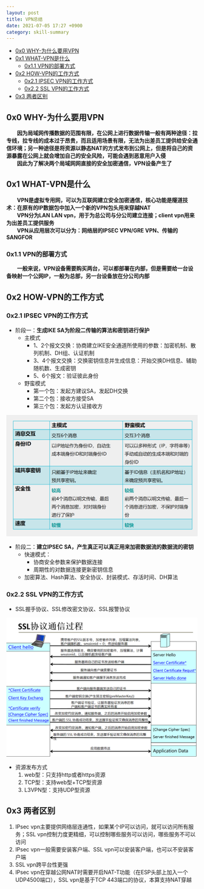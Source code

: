 ```yaml
---
layout: post
title: VPN总结
date: 2021-07-05 17:27 +0900
category: skill-summary
---
```

<!-- TOC -->

- [0x0 WHY-为什么要用VPN](#0x0-why-为什么要用vpn)
- [0x1 WHAT-VPN是什么](#0x1-what-vpn是什么)
  - [0x1.1 VPN的部署方式](#0x11-vpn的部署方式)
- [0x2 HOW-VPN的工作方式](#0x2-how-vpn的工作方式)
  - [0x2.1 IPSEC VPN的工作方式](#0x21-ipsec-vpn的工作方式)
  - [0x2.2 SSL VPN的工作方式](#0x22-ssl-vpn的工作方式)
- [0x3 两者区别](#0x3-两者区别)

<!-- /TOC -->
## 0x0 WHY-为什么要用VPN

&ensp;&ensp;&ensp;&ensp;**因为局域网传播数据的范围有限，在公网上进行数据传输一般有两种途径：拉专线，拉专线的成本过于昂贵，而且适用场景有限，无法为出差员工提供给安全通信环境；另一种途径是将资源以静态NAT的方式发布到公网上，但是将自己的资源暴露在公网上就会增加自己的安全风险，可能会遇到恶意用户入侵**<br>
&ensp;&ensp;&ensp;&ensp;**因此为了解决两个局域网网直接的安全加密通信，VPN设备产生了**

## 0x1 WHAT-VPN是什么

&ensp;&ensp;&ensp;&ensp;**VPN是虚拟专用网，可以为互联网建立安全加密通信，核心功能是隧道技术：在原有的IP数据包中加入一个新的VPN包头用来穿越NAT**<br>
&ensp;&ensp;&ensp;&ensp;**VPN分为LAN LAN vpn，用于为总公司与分公司建立连接；client vpn用来为出差员工提供服务**<br>
&ensp;&ensp;&ensp;&ensp;**VPN从应用层次可以分为：网络层的IPSEC VPN/GRE VPN、传输的SANGFOR**<br>

### 0x1.1 VPN的部署方式

&ensp;&ensp;&ensp;&ensp;**一般来说，VPN设备需要购买两台，可以都部署在内部，但是需要给一台设备映射一个公网IP，一般为总部，另一台设备放在分公司内部**

## 0x2 HOW-VPN的工作方式

### 0x2.1 IPSEC VPN的工作方式

- 阶段一：**生成IKE SA为阶段二传输的算法和密钥进行保护**
  - 主模式
    - 1、2个报文交换：协商建立IKE安全通道所使用的参数：加密机制、散列机制、DH组、认证机制
    - 3、4个报文交换：交换密钥信息并生成信息：开始交换DH信息、辅助随机数、生成密钥
    - 5、6个报文：验证彼此身份
  - 野蛮模式
    - 第一个包：发起方建议SA，发起DH交换
    - 第二个包：接收方接受SA
    - 第三个包：发起方认证接收方

![](/images/20210705-1.png)

- 阶段二：**建立IPSEC SA，产生真正可以真正用来加密数据流的数据流的密钥**
  - 快速模式：
    - 协商安全参数来保护数据连接
    - 周期性的对数据连接更新密钥信息
  - 加密算法、Hash算法、安全协议、封装模式、存活时间、DH算法

### 0x2.2 SSL VPN的工作方式

- SSL握手协议、SSL修改密文协议、SSL报警协议

![](/images/20210705-2.png)

- 资源发布方式
  1. web型：只支持http或者https资源
  2. TCP型：支持web型+TCP型资源
  3. L3VPN型：支持UDP型资源

## 0x3 两者区别

1. IPsec vpn主要提供网络层连通性，如果某个IP可以访问，就可以访问所有服务；SSL vpn控制力度更精细，可以控制哪些服务可以访问，哪些服务不可以访问
2. IPsec vpn一般需要安装客户端、SSL vpn可以安装客户端，也可以不安装客户端
3. SSL vpn跨平台性更强
4. IPsec vpn在穿越公网NAT时需要开启NAT-T功能（在ESP头部上加入一个UDP4500端口），SSL vpn是基于TCP 443端口的协议，本算支持NAT穿越
